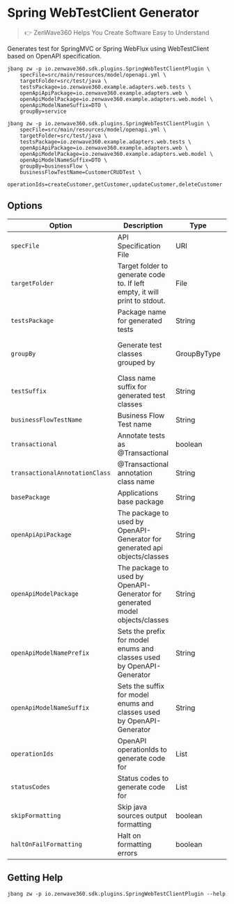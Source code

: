 # Spring WebTestClient Generator
> 👉 ZenWave360 Helps You Create Software Easy to Understand

Generates test for SpringMVC or Spring WebFlux using WebTestClient based on OpenAPI specification.

```shell
jbang zw -p io.zenwave360.sdk.plugins.SpringWebTestClientPlugin \
    specFile=src/main/resources/model/openapi.yml \
    targetFolder=src/test/java \
    testsPackage=io.zenwave360.example.adapters.web.tests \
    openApiApiPackage=io.zenwave360.example.adapters.web \
    openApiModelPackage=io.zenwave360.example.adapters.web.model \
    openApiModelNameSuffix=DTO \
    groupBy=service
```

```shell
jbang zw -p io.zenwave360.sdk.plugins.SpringWebTestClientPlugin \
    specFile=src/main/resources/model/openapi.yml \
    targetFolder=src/test/java \
    testsPackage=io.zenwave360.example.adapters.web.tests \
    openApiApiPackage=io.zenwave360.example.adapters.web \
    openApiModelPackage=io.zenwave360.example.adapters.web.model \
    openApiModelNameSuffix=DTO \
    groupBy=businessFlow \
    businessFlowTestName=CustomerCRUDTest \
    operationIds=createCustomer,getCustomer,updateCustomer,deleteCustomer
```

## Options

| **Option**                     | **Description**                                                              | **Type**    | **Default**                                              | **Values**                                |
|--------------------------------|------------------------------------------------------------------------------|-------------|----------------------------------------------------------|-------------------------------------------|
| `specFile`                     | API Specification File                                                       | URI         |                                                          |                                           |
| `targetFolder`                 | Target folder to generate code to. If left empty, it will print to stdout.   | File        |                                                          |                                           |
| `testsPackage`                 | Package name for generated tests                                             | String      | {{basePackage}}.adapters.web.tests                       |                                           |
| `groupBy`                      | Generate test classes grouped by                                             | GroupByType | service                                                  | service, operation, partial, businessFlow |
| `testSuffix`                   | Class name suffix for generated test classes                                 | String      | IT                                                       |                                           |
| `businessFlowTestName`         | Business Flow Test name                                                      | String      |                                                          |                                           |
| `transactional`                | Annotate tests as @Transactional                                             | boolean     | true                                                     |                                           |
| `transactionalAnnotationClass` | @Transactional annotation class name                                         | String      | org.springframework.transaction.annotation.Transactional |                                           |
| `basePackage`                  | Applications base package                                                    | String      |                                                          |                                           |
| `openApiApiPackage`            | The package to used by OpenAPI-Generator for generated api objects/classes   | String      |                                                          |                                           |
| `openApiModelPackage`          | The package to used by OpenAPI-Generator for generated model objects/classes | String      | {{openApiApiPackage}}                                    |                                           |
| `openApiModelNamePrefix`       | Sets the prefix for model enums and classes used by OpenAPI-Generator        | String      |                                                          |                                           |
| `openApiModelNameSuffix`       | Sets the suffix for model enums and classes used by OpenAPI-Generator        | String      |                                                          |                                           |
| `operationIds`                 | OpenAPI operationIds to generate code for                                    | List        | []                                                       |                                           |
| `statusCodes`                  | Status codes to generate code for                                            | List        | [200, 201, 202, 400]                                     |                                           |
| `skipFormatting`               | Skip java sources output formatting                                          | boolean     | false                                                    |                                           |
| `haltOnFailFormatting`         | Halt on formatting errors                                                    | boolean     | true                                                     |                                           |



## Getting Help

```shell
jbang zw -p io.zenwave360.sdk.plugins.SpringWebTestClientPlugin --help
```
